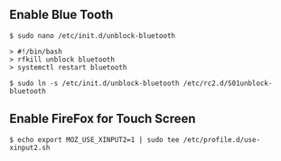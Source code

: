 ## Enable Blue Tooth
```
$ sudo nano /etc/init.d/unblock-bluetooth

> #!/bin/bash
> rfkill unblock bluetooth
> systemctl restart bluetooth

$ sudo ln -s /etc/init.d/unblock-bluetooth /etc/rc2.d/S01unblock-bluetooth
```
## Enable FireFox for Touch Screen
```
$ echo export MOZ_USE_XINPUT2=1 | sudo tee /etc/profile.d/use-xinput2.sh
```
